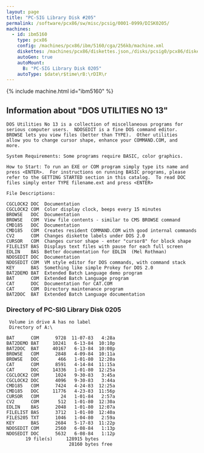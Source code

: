 ```yaml
---
layout: page
title: "PC-SIG Library Disk #205"
permalink: /software/pcx86/sw/misc/pcsig/0001-0999/DISK0205/
machines:
  - id: ibm5160
    type: pcx86
    config: /machines/pcx86/ibm/5160/cga/256kb/machine.xml
    diskettes: /machines/pcx86/diskettes.json,/disks/pcsig0/pcx86/diskettes.json
    autoGen: true
    autoMount:
      B: "PC-SIG Library Disk 0205"
    autoType: $date\r$time\rB:\rDIR\r
---
```


{% include machine.html id="ibm5160" %}

## Information about "DOS UTILITIES NO 13"

    DOS Utilities No 13 is a collection of miscellaneous programs for
    serious computer users.  NDOSEDIT is a fine DOS command editor.
    BROWSE lets you view files (better than TYPE).  Other utilities
    allow you to change cursor shape, enhance your COMMAND.COM, and
    more.
    
    System Requirements: Some programs require BASIC, color graphics.
    
    How to Start: To run an EXE or COM program simply type its name and
    press <ENTER>.  For instructions on running BASIC programs, please
    refer to the GETTING STARTED section in this catalog.  To read DOC
    files simply enter TYPE filename.ext and press <ENTER>
    
    File Descriptions:
    
    CGCLOCK2 DOC  Documentation
    CGCLOCK2 COM  Color display clock, beeps every 15 minutes
    BROWSE   DOC  Documentation
    BROWSE   COM  View file contents - similar to CMS BROWSE command
    CMD185   DOC  Documentation
    CMD185   COM  Creates resident COMMAND.COM with good internal commands
    CV2      COM  Changes diskette labels under DOS 2.0
    CURSOR   COM  Changes cursor shape - enter "cursor8" for block shape
    FILELIST BAS  Displays text files with pause for each full screen
    EDLIN    BAS  Better documentation for EDLIN  (Mel Rothman)
    NDOSEDIT DOC  Documentation
    NDOSEDIT COM  VM style editor for DOS commands, with command stack
    KEY      BAS  Something like simple Prokey for DOS 2.0
    BAT2DEMO BAT  Extended Batch Language demo program
    BAT      COM  Extended Batch Language program
    CAT      DOC  Documentation for CAT.COM
    CAT      COM  Directory maintenance program
    BAT2DOC  BAT  Extended Batch Language documentation

### Directory of PC-SIG Library Disk 0205

     Volume in drive A has no label
     Directory of A:\

    BAT      COM      9728  11-07-83   4:28a
    BAT2DEMO BAT     10241   6-13-84  10:10p
    BAT2DOC  BAT     40167   6-13-84  10:08p
    BROWSE   COM      2848   4-09-84  10:11a
    BROWSE   DOC       466   1-01-80  12:20a
    CAT      COM      8591   4-14-84  11:15a
    CAT      DOC     14336   1-01-80  12:25a
    CGCLOCK2 COM      1024   9-30-83   3:45a
    CGCLOCK2 DOC      4096   9-30-83   3:44a
    CMD185   COM      7424   4-24-83  12:25a
    CMD185   DOC     11776   4-23-83  11:56p
    CURSOR   COM        24   1-01-84   2:57a
    CV2      COM       512   1-01-80  12:30a
    EDLIN    BAS      2048   1-01-80  12:07a
    FILELIST BAS      3712   1-01-80  12:40a
    FILES205 TXT      1046   1-04-80   2:59a
    KEY      BAS      2684   5-17-83  11:22p
    NDOSEDIT COM      2560   6-08-84   1:13p
    NDOSEDIT DOC      5632   6-08-84   1:12p
           19 file(s)     128915 bytes
                           28160 bytes free
